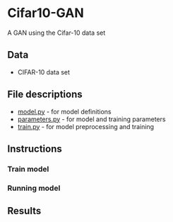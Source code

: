# Cifar10-GAN
A GAN using the Cifar-10 data set

## Data
* CIFAR-10 data set

## File descriptions
* [model.py](https://github.com/mikepatel/Cifar10-GAN/blob/master/model.py) - for model definitions
* [parameters.py](https://github.com/mikepatel/Cifar10-GAN/blob/master/parameters.py) - for model and training parameters
* [train.py](https://github.com/mikepatel/Cifar10-GAN/blob/master/train.py) - for model preprocessing and training

## Instructions
### Train model

### Running model

## Results
